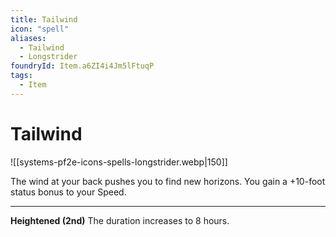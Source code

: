 ```yaml
---
title: Tailwind
icon: "spell"
aliases:
  - Tailwind
  - Longstrider
foundryId: Item.a6ZI4i4Jm5lFtuqP
tags:
  - Item
---
```


# Tailwind
![[systems-pf2e-icons-spells-longstrider.webp|150]]

The wind at your back pushes you to find new horizons. You gain a +10-foot status bonus to your Speed.

* * *

**Heightened (2nd)** The duration increases to 8 hours.


